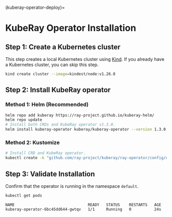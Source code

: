 (kuberay-operator-deploy)=

# KubeRay Operator Installation

## Step 1: Create a Kubernetes cluster

This step creates a local Kubernetes cluster using [Kind](https://kind.sigs.k8s.io/). If you already have a Kubernetes cluster, you can skip this step.

```sh
kind create cluster --image=kindest/node:v1.26.0
```

## Step 2: Install KubeRay operator

### Method 1: Helm (Recommended)

```sh
helm repo add kuberay https://ray-project.github.io/kuberay-helm/
helm repo update
# Install both CRDs and KubeRay operator v1.3.0.
helm install kuberay-operator kuberay/kuberay-operator --version 1.3.0
```

### Method 2: Kustomize

```sh
# Install CRD and KubeRay operator.
kubectl create -k "github.com/ray-project/kuberay/ray-operator/config/default?ref=v1.3.0"
```

## Step 3: Validate Installation

Confirm that the operator is running in the namespace `default`.

```sh
kubectl get pods
```

```text
NAME                                READY   STATUS    RESTARTS   AGE
kuberay-operator-6bc45dd644-gwtqv   1/1     Running   0          24s
```
